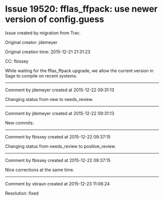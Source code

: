 # Issue 19520: fflas_ffpack: use newer version of config.guess

Issue created by migration from Trac.

Original creator: jdemeyer

Original creation time: 2015-12-21 21:31:23

CC:  fbissey

While waiting for the fflas_ffpack upgrade, we allow the current version in Sage to compile on recent systems.


---

Comment by jdemeyer created at 2015-12-22 09:31:13

Changing status from new to needs_review.


---

Comment by jdemeyer created at 2015-12-22 09:31:13

New commits:


---

Comment by fbissey created at 2015-12-22 09:37:15

Changing status from needs_review to positive_review.


---

Comment by fbissey created at 2015-12-22 09:37:15

Nice corrections at the same time.


---

Comment by vbraun created at 2015-12-23 11:06:24

Resolution: fixed
